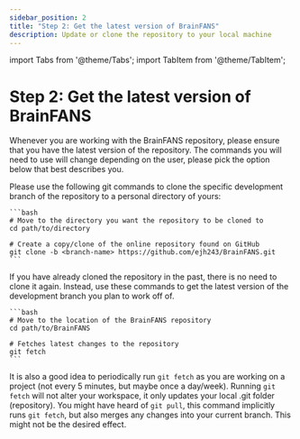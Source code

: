 ```yaml
---
sidebar_position: 2
title: "Step 2: Get the latest version of BrainFANS"
description: Update or clone the repository to your local machine
---
```

import Tabs from '@theme/Tabs';
import TabItem from '@theme/TabItem';

# Step 2: Get the latest version of BrainFANS
Whenever you are working with the BrainFANS repository, please ensure that you
have the latest version of the repository. The commands you will need to use 
will change depending on the user, please pick the option below that best 
describes you.


<Tabs>
  <TabItem value="New-user" label="First time cloning BrainFANS" default>
     Please use the following git commands to clone the specific development branch of the repository to a personal directory of yours:

    ```bash
    # Move to the directory you want the repository to be cloned to
    cd path/to/directory

    # Create a copy/clone of the online repository found on GitHub
    git clone -b <branch-name> https://github.com/ejh243/BrainFANS.git
    ```
  </TabItem>
  <TabItem value="Existing-user" label="You do not have the development branch locally">
    If you have already cloned the repository in the past, there is no need to clone it again. Instead, use these commands to get the latest version of the development branch you plan to work off of.

    ```bash
    # Move to the location of the BrainFANS repository
    cd path/to/BrainFANS

    # Fetches latest changes to the repository
    git fetch
    ```
  </TabItem>
</Tabs>

It is also a good idea to periodically run `git fetch` as you are working on a
project (not every 5 minutes, but maybe once a day/week). Running `git fetch`
will not alter your workspace, it only updates your local .git folder 
(repository). You might have heard of `git pull`, this command implicitly runs 
`git fetch`, but also merges any changes into your current branch. This might
not be the desired effect.
